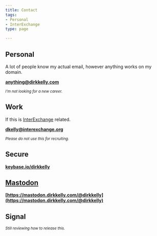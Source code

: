 ```yaml
---
title: Contact
tags:
- Personal
- InterExchange
type: page

---
```

## Personal

A lot of people know my actual email, however anything works on my domain.

**[anything@dirkkelly.com](mailto:anything@dirkkelly.com)**

<small>_I'm not looking for a new career._</small>

## Work

If this is [InterExchange](https://www.interexchange.org/contact/) related.

**[dkelly@interexchange.org](mailto:dkelly@interexchange.org)**

<small>_Please do not use this for recruiting._</small>

## Secure

**[keybase.io/dirkkelly](https://keybase.io/dirkkelly)**

## [Mastodon](https://mastodon.dirkkelly.com/auth/sign_in/)

**[https://mastodon.dirkkelly.com/@dirkkelly](https://mastodon.dirkkelly.com/@dirkkelly)**

## Signal

<small>_Still reviewing how to release this._</small>
